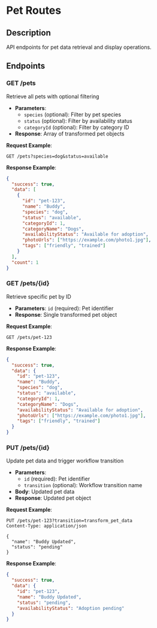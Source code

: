# Pet Routes

## Description
API endpoints for pet data retrieval and display operations.

## Endpoints

### GET /pets
Retrieve all pets with optional filtering
- **Parameters**: 
  - `species` (optional): Filter by pet species
  - `status` (optional): Filter by availability status
  - `categoryId` (optional): Filter by category ID
- **Response**: Array of transformed pet objects

**Request Example**:
```
GET /pets?species=dog&status=available
```

**Response Example**:
```json
{
  "success": true,
  "data": [
    {
      "id": "pet-123",
      "name": "Buddy",
      "species": "dog",
      "status": "available",
      "categoryId": 1,
      "categoryName": "Dogs",
      "availabilityStatus": "Available for adoption",
      "photoUrls": ["https://example.com/photo1.jpg"],
      "tags": ["friendly", "trained"]
    }
  ],
  "count": 1
}
```

### GET /pets/{id}
Retrieve specific pet by ID
- **Parameters**: `id` (required): Pet identifier
- **Response**: Single transformed pet object

**Request Example**:
```
GET /pets/pet-123
```

**Response Example**:
```json
{
  "success": true,
  "data": {
    "id": "pet-123",
    "name": "Buddy",
    "species": "dog",
    "status": "available",
    "categoryId": 1,
    "categoryName": "Dogs",
    "availabilityStatus": "Available for adoption",
    "photoUrls": ["https://example.com/photo1.jpg"],
    "tags": ["friendly", "trained"]
  }
}
```

### PUT /pets/{id}
Update pet data and trigger workflow transition
- **Parameters**: 
  - `id` (required): Pet identifier
  - `transition` (optional): Workflow transition name
- **Body**: Updated pet data
- **Response**: Updated pet object

**Request Example**:
```
PUT /pets/pet-123?transition=transform_pet_data
Content-Type: application/json

{
  "name": "Buddy Updated",
  "status": "pending"
}
```

**Response Example**:
```json
{
  "success": true,
  "data": {
    "id": "pet-123",
    "name": "Buddy Updated",
    "status": "pending",
    "availabilityStatus": "Adoption pending"
  }
}
```
